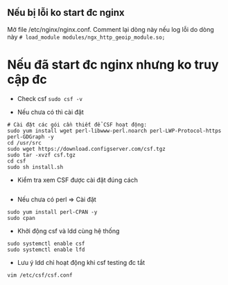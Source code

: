 ## Nếu bị lỗi ko start đc nginx 
Mở file /etc/nginx/nginx.conf. Comment lại dòng này nếu log lỗi do dòng này
```# load_module modules/ngx_http_geoip_module.so;```

# Nếu đã start đc nginx nhưng ko truy cập đc
- Check csf 
```sudo csf -v```

- Nếu chưa có thì cài đặt
```
# Cài đặt các gói cần thiết để CSF hoạt động:
sudo yum install wget perl-libwww-perl.noarch perl-LWP-Protocol-https perl-GDGraph -y
cd /usr/src
sudo wget https://download.configserver.com/csf.tgz
sudo tar -xvzf csf.tgz
cd csf
sudo sh install.sh
```

- Kiểm tra xem CSF được cài đặt đúng cách
```sudo perl /usr/local/csf/bin/csftest.pl
```


- Nếu chưa có perl => Cài đặt
```
sudo yum install perl-CPAN -y
sudo cpan
```

- Khởi động csf và ldd cùng hệ thống
```
sudo systemctl enable csf
sudo systemctl enable lfd
```

- Lưu ý ldd chỉ hoạt động khi csf testing đc tắt
```
vim /etc/csf/csf.conf
```
